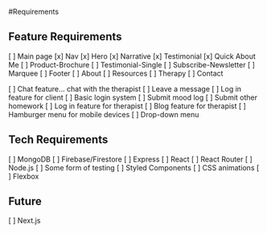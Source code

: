 #Requirements

## Feature Requirements
[ ] Main page
  [x] Nav
  [x] Hero
  [x] Narrative
  [x] Testimonial
  [x] Quick About Me
  [ ] Product-Brochure
  [ ] Testimonial-Single
  [ ] Subscribe-Newsletter
  [ ] Marquee
  [ ] Footer
[ ] About
[ ] Resources
[ ] Therapy
[ ] Contact

[ ] Chat feature... chat with the therapist
[ ] Leave a message
[ ] Log in feature for client
  [ ] Basic login system
  [ ] Submit mood log
  [ ] Submit other homework
[ ] Log in feature for therapist
[ ] Blog feature for therapist
[ ] Hamburger menu for mobile devices
[ ] Drop-down menu

## Tech Requirements

[ ] MongoDB
[ ] Firebase/Firestore
[ ] Express
[ ] React
[ ] React Router
[ ] Node.js
[ ] Some form of testing
[ ] Styled Components
[ ] CSS animations
[ ] Flexbox

## Future

[ ] Next.js